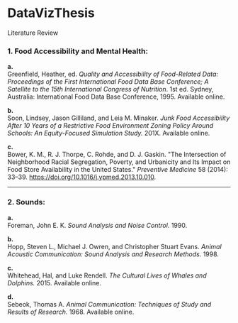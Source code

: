 # DataVizThesis

Literature Review
### 1. **Food Accessibility and Mental Health:**

**a.**  
Greenfield, Heather, ed. *Quality and Accessibility of Food-Related Data: Proceedings of the First International Food Data Base Conference; A Satellite to the 15th International Congress of Nutrition*. 1st ed. Sydney, Australia: International Food Data Base Conference, 1995. Available online.

**b.**  
Soon, Lindsey, Jason Gilliland, and Leia M. Minaker. *Junk Food Accessibility After 10 Years of a Restrictive Food Environment Zoning Policy Around Schools: An Equity-Focused Simulation Study.* 201X. Available online.

**c.**  
Bower, K. M., R. J. Thorpe, C. Rohde, and D. J. Gaskin. "The Intersection of Neighborhood Racial Segregation, Poverty, and Urbanicity and Its Impact on Food Store Availability in the United States." *Preventive Medicine* 58 (2014): 33–39. https://doi.org/10.1016/j.ypmed.2013.10.010.

---

### 2. **Sounds:**

**a.**  
Foreman, John E. K. *Sound Analysis and Noise Control.* 1990.

**b.**  
Hopp, Steven L., Michael J. Owren, and Christopher Stuart Evans. *Animal Acoustic Communication: Sound Analysis and Research Methods.* 1998.

**c.**  
Whitehead, Hal, and Luke Rendell. *The Cultural Lives of Whales and Dolphins.* 2015. Available online.

**d.**  
Sebeok, Thomas A. *Animal Communication: Techniques of Study and Results of Research.* 1968. Available online.

